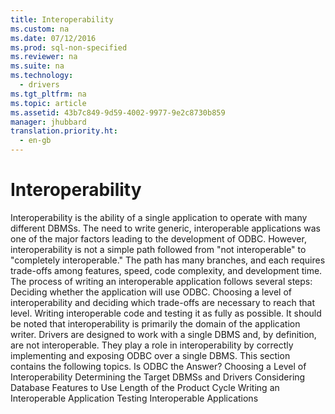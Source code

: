 ```yaml
---
title: Interoperability
ms.custom: na
ms.date: 07/12/2016
ms.prod: sql-non-specified
ms.reviewer: na
ms.suite: na
ms.technology: 
  - drivers
ms.tgt_pltfrm: na
ms.topic: article
ms.assetid: 43b7c849-9d59-4002-9977-9e2c8730b859
manager: jhubbard
translation.priority.ht: 
  - en-gb
---
```

# Interoperability
<?xml version="1.0" encoding="utf-8"?>
<developerConceptualDocument xmlns="http://ddue.schemas.microsoft.com/authoring/2003/5" xmlns:xlink="http://www.w3.org/1999/xlink" xmlns:xsi="http://www.w3.org/2001/XMLSchema-instance" xsi:schemaLocation="http://ddue.schemas.microsoft.com/authoring/2003/5 http://dduestorage.blob.core.windows.net/ddueschema/developer.xsd">
  <introduction>
    <para>       <legacyItalic>Interoperability</legacyItalic> is the ability of a single application to operate with many different DBMSs. The need to write generic, interoperable applications was one of the major factors leading to the development of ODBC. However, interoperability is not a simple path followed from "not interoperable" to "completely interoperable." The path has many branches, and each requires trade-offs among features, speed, code complexity, and development time.</para>
    <para>The process of writing an interoperable application follows several steps:  </para>
    <list class="ordered">
      <listItem>
        <para>Deciding whether the application will use ODBC.</para>
      </listItem>
      <listItem>
        <para>Choosing a level of interoperability and deciding which trade-offs are necessary to reach that level.</para>
      </listItem>
      <listItem>
        <para>Writing interoperable code and testing it as fully as possible.</para>
      </listItem>
    </list>
    <para>It should be noted that interoperability is primarily the domain of the application writer. Drivers are designed to work with a single DBMS and, by definition, are not interoperable. They play a role in interoperability by correctly implementing and exposing ODBC over a single DBMS.</para>
    <para>This section contains the following topics.  </para>
    <list class="bullet">
      <listItem>
        <para>             <legacyLink xlink:href="bfa5e6ee-5979-42a9-be6f-a84d1ee7a54c">Is ODBC the Answer?</legacyLink>           </para>
      </listItem>
      <listItem>
        <para>             <legacyLink xlink:href="1f915832-a7c1-41cd-8c4f-bf6d976951b0">Choosing a Level of Interoperability</legacyLink>           </para>
      </listItem>
      <listItem>
        <para>             <legacyLink xlink:href="23bee0f6-e12a-4598-b34e-df11a8086829">Determining the Target DBMSs and Drivers</legacyLink>           </para>
      </listItem>
      <listItem>
        <para>             <legacyLink xlink:href="59760114-508e-46c5-81d2-8f2498c0d778">Considering Database Features to Use</legacyLink>           </para>
      </listItem>
      <listItem>
        <para>             <legacyLink xlink:href="4d08d886-6d8b-40fd-8544-13032f4bf6c7">Length of the Product Cycle</legacyLink>           </para>
      </listItem>
      <listItem>
        <para>             <legacyLink xlink:href="8b42b8ae-7862-4b63-a0b3-2a204e0c43a5">Writing an Interoperable Application</legacyLink>           </para>
      </listItem>
      <listItem>
        <para>             <legacyLink xlink:href="489083cb-8430-40be-9ef2-d75b9a2eea88">Testing Interoperable Applications</legacyLink>           </para>
      </listItem>
    </list>
  </introduction>
  <relatedTopics />
</developerConceptualDocument>